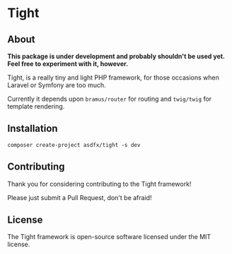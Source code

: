 # Tight

## About
**This package is under development and probably shouldn't be used yet. Feel free to experiment with it, however.**

Tight, is a really tiny and light PHP framework, for those occasions when Laravel or Symfony are too much.

Currently it depends upon `bramus/router` for routing and `twig/twig` for template rendering.

## Installation

```
composer create-project asdfx/tight -s dev
```

## Contributing

Thank you for considering contributing to the Tight framework! 

Please just submit a Pull Request, don't be afraid!

## License
The Tight framework is open-source software licensed under the MIT license.
